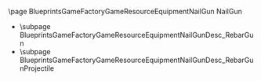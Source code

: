 \page BlueprintsGameFactoryGameResourceEquipmentNailGun NailGun
- \subpage BlueprintsGameFactoryGameResourceEquipmentNailGunDesc_RebarGun
- \subpage BlueprintsGameFactoryGameResourceEquipmentNailGunDesc_RebarGunProjectile
